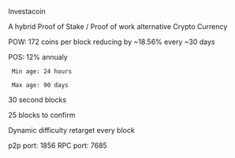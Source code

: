 Investacoin 

A hybrid Proof of Stake / Proof of work alternative Crypto Currency

POW: 172 coins per block reducing by ~18.56% every ~30 days

POS: 12% annualy
     
     Min age: 24 hours
     
     Max age: 90 days

30 second blocks

25 blocks to confirm

Dynamic difficulty retarget every block

p2p port: 1856
RPC port: 7685


